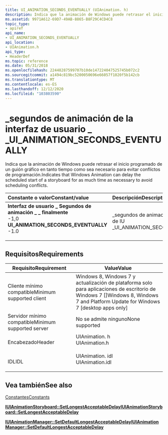 ```yaml
---
title: UI_ANIMATION_SECONDS_EVENTUALLY (UIAnimation. h)
description: Indica que la animación de Windows puede retrasar el inicio programado de un guión gráfico en tanto tiempo como sea necesario para evitar conflictos de programación.
ms.assetid: 9971A612-69D7-49AB-8865-B8F29C4CD4C8
topic_type:
- apiref
api_name:
- UI_ANIMATION_SECONDS_EVENTUALLY
api_location:
- UIAnimation.h
api_type:
- HeaderDef
ms.topic: reference
ms.date: 05/31/2018
ms.openlocfilehash: 22448287599707b10de147224047525745b072c2
ms.sourcegitcommit: a1494c819bc5200050696e66057f1020f5b142cb
ms.translationtype: MT
ms.contentlocale: es-ES
ms.lasthandoff: 12/12/2020
ms.locfileid: "103803590"
---
```

# <a name="ui_animation_seconds_eventually"></a><span data-ttu-id="580cd-103">\_segundos de animación de la interfaz de usuario \_ \_</span><span class="sxs-lookup"><span data-stu-id="580cd-103">UI\_ANIMATION\_SECONDS\_EVENTUALLY</span></span>

<span data-ttu-id="580cd-104">Indica que la animación de Windows puede retrasar el inicio programado de un guión gráfico en tanto tiempo como sea necesario para evitar conflictos de programación.</span><span class="sxs-lookup"><span data-stu-id="580cd-104">Indicates that Windows Animation can delay the scheduled start of a storyboard for as much time as necessary to avoid scheduling conflicts.</span></span>



| <span data-ttu-id="580cd-105">Constante o valor</span><span class="sxs-lookup"><span data-stu-id="580cd-105">Constant/value</span></span>                                                                                                                                                                                                                                                                  | <span data-ttu-id="580cd-106">Descripción</span><span class="sxs-lookup"><span data-stu-id="580cd-106">Description</span></span>                       |
|:--------------------------------------------------------------------------------------------------------------------------------------------------------------------------------------------------------------------------------------------------------------------------------|:----------------------------------|
| <span id="UI_ANIMATION_SECONDS_EVENTUALLY"></span><span id="ui_animation_seconds_eventually"></span><dl> <span data-ttu-id="580cd-107"><dt>**Interfaz de usuario \_ Segundos de animación \_ \_ finalmente**</dt> <dt>-1,0</dt></span><span class="sxs-lookup"><span data-stu-id="580cd-107"><dt>**UI\_ANIMATION\_SECONDS\_EVENTUALLY**</dt> <dt>-1.0</dt></span></span> </dl> | <span data-ttu-id="580cd-108">\_segundos de animación de IU \_</span><span class="sxs-lookup"><span data-stu-id="580cd-108">UI\_ANIMATION\_SECONDS</span></span><br/> |



## <a name="requirements"></a><span data-ttu-id="580cd-109">Requisitos</span><span class="sxs-lookup"><span data-stu-id="580cd-109">Requirements</span></span>



| <span data-ttu-id="580cd-110">Requisito</span><span class="sxs-lookup"><span data-stu-id="580cd-110">Requirement</span></span> | <span data-ttu-id="580cd-111">Value</span><span class="sxs-lookup"><span data-stu-id="580cd-111">Value</span></span> |
|-------------------------------------|--------------------------------------------------------------------------------------------|
| <span data-ttu-id="580cd-112">Cliente mínimo compatible</span><span class="sxs-lookup"><span data-stu-id="580cd-112">Minimum supported client</span></span><br/> | <span data-ttu-id="580cd-113">Windows 8, Windows 7 y actualización de plataforma solo para aplicaciones de escritorio de Windows 7 \[\]</span><span class="sxs-lookup"><span data-stu-id="580cd-113">Windows 8, Windows 7 and Platform Update for Windows 7 \[desktop apps only\]</span></span><br/>    |
| <span data-ttu-id="580cd-114">Servidor mínimo compatible</span><span class="sxs-lookup"><span data-stu-id="580cd-114">Minimum supported server</span></span><br/> | <span data-ttu-id="580cd-115">No se admite ninguno</span><span class="sxs-lookup"><span data-stu-id="580cd-115">None supported</span></span><br/>                                                                  |
| <span data-ttu-id="580cd-116">Encabezado</span><span class="sxs-lookup"><span data-stu-id="580cd-116">Header</span></span><br/>                   | <dl> <span data-ttu-id="580cd-117"><dt>UIAnimation. h</dt></span><span class="sxs-lookup"><span data-stu-id="580cd-117"><dt>UIAnimation.h</dt></span></span> </dl>   |
| <span data-ttu-id="580cd-118">IDL</span><span class="sxs-lookup"><span data-stu-id="580cd-118">IDL</span></span><br/>                      | <dl> <span data-ttu-id="580cd-119"><dt>UIAnimation. idl</dt></span><span class="sxs-lookup"><span data-stu-id="580cd-119"><dt>UIAnimation.idl</dt></span></span> </dl> |



## <a name="see-also"></a><span data-ttu-id="580cd-120">Vea también</span><span class="sxs-lookup"><span data-stu-id="580cd-120">See also</span></span>

<dl> <dt>

[<span data-ttu-id="580cd-121">Constantes</span><span class="sxs-lookup"><span data-stu-id="580cd-121">Constants</span></span>](constants.md)
</dt> <dt>

[<span data-ttu-id="580cd-122">**IUIAnimationStoryboard::SetLongestAcceptableDelay**</span><span class="sxs-lookup"><span data-stu-id="580cd-122">**IUIAnimationStoryboard::SetLongestAcceptableDelay**</span></span>](/windows/desktop/api/UIAnimation/nf-uianimation-iuianimationstoryboard-setlongestacceptabledelay)
</dt> <dt>

[<span data-ttu-id="580cd-123">**IUIAnimationManager::SetDefaultLongestAcceptableDelay**</span><span class="sxs-lookup"><span data-stu-id="580cd-123">**IUIAnimationManager::SetDefaultLongestAcceptableDelay**</span></span>](/windows/desktop/api/UIAnimation/nf-uianimation-iuianimationmanager-setdefaultlongestacceptabledelay)
</dt> </dl>

 

 





